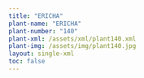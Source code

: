 ```yaml
---
title: "ERICHA"
plant-name: "ERICHA"
plant-number: "140"
plant-xml: /assets/xml/plant140.xml
plant-img: /assets/img/plant140.jpg
layout: single-xml
toc: false
---
```

